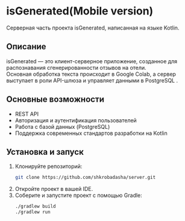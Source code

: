 # isGenerated(Mobile version)

Серверная часть проекта isGenerated, написанная на языке Kotlin.

## Описание

isGenerated — это клиент-серверное приложение, созданное для распознавания сгенерированности отзывов на отели.  
Основная обработка текста происходит в Google Colab, а сервер выступает в роли API-шлюза и управляет данными в PostgreSQL .  

## Основные возможности

- REST API 
- Авторизация и аутентификация пользователей
- Работа с базой данных (PostgreSQL)  
- Поддержка современных стандартов разработки на Kotlin

## Установка и запуск

1. Клонируйте репозиторий:
   ```bash
   git clone https://github.com/shkrobadasha/server.git
2. Откройте проект в вашей IDE.
3. Соберите и запустите проект с помощью Gradle:
   ```bash
   ./gradlew build
   ./gradlew run
